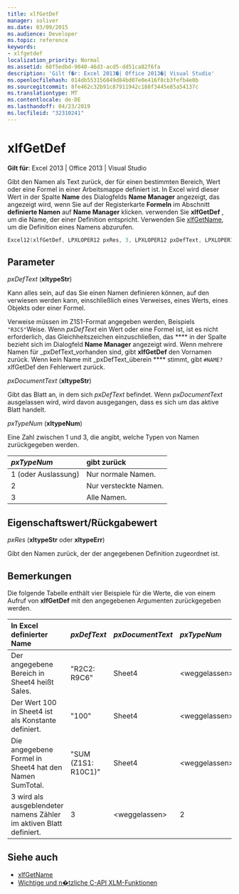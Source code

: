 ```yaml
---
title: xlfGetDef
manager: soliver
ms.date: 03/09/2015
ms.audience: Developer
ms.topic: reference
keywords:
- xlfgetdef
localization_priority: Normal
ms.assetid: 68f5edbd-9040-46d3-acd5-dd51ca82f6fa
description: 'Gilt f�r: Excel 2013�| Office 2013�| Visual Studio'
ms.openlocfilehash: 014db553156849d84bd07e0e416f8cb3fefb4e0b
ms.sourcegitcommit: 8fe462c32b91c87911942c188f3445e85a54137c
ms.translationtype: MT
ms.contentlocale: de-DE
ms.lasthandoff: 04/23/2019
ms.locfileid: "32310241"
---
```

# <a name="xlfgetdef"></a>xlfGetDef

**Gilt für**: Excel 2013 | Office 2013 | Visual Studio 
  
Gibt den Namen als Text zurück, der für einen bestimmten Bereich, Wert oder eine Formel in einer Arbeitsmappe definiert ist. In Excel wird dieser Wert in der Spalte **Name** des Dialogfelds **Name Manager** angezeigt, das angezeigt wird, wenn Sie auf der Registerkarte **Formeln** im Abschnitt **definierte Namen** auf **Name Manager** klicken. verwenden Sie **xlfGetDef** , um die Name, der einer Definition entspricht. Verwenden Sie [xlfGetName](xlfgetname.md), um die Definition eines Namens abzurufen.
  
```cpp
Excel12(xlfGetDef, LPXLOPER12 pxRes, 3, LPXLOPER12 pxDefText, LPXLOPER12 pxDocumentText, LPXLOPER12 pxTypeNum);
```

## <a name="parameters"></a>Parameter

_pxDefText_ (**xltypeStr**)
  
Kann alles sein, auf das Sie einen Namen definieren können, auf den verwiesen werden kann, einschließlich eines Verweises, eines Werts, eines Objekts oder einer Formel.
  
Verweise müssen im Z1S1-Format angegeben werden, Beispiels `"R3C5"`Weise. Wenn _pxDefText_ ein Wert oder eine Formel ist, ist es nicht erforderlich, das Gleichheitszeichen einzuschließen, das **** in der Spalte bezieht sich im Dialogfeld **Name Manager** angezeigt wird. Wenn mehrere Namen für _pxDefText_vorhanden sind, gibt **xlfGetDef** den Vornamen zurück. Wenn kein Name mit _pxDefText_überein **** stimmt, gibt `#NAME?` xlfGetDef den Fehlerwert zurück. 
  
_pxDocumentText_ (**xltypeStr**)
  
Gibt das Blatt an, in dem sich _pxDefText_ befindet. Wenn _pxDocumentText_ ausgelassen wird, wird davon ausgegangen, dass es sich um das aktive Blatt handelt. 
  
_pxTypeNum_ (**xltypeNum**)
  
Eine Zahl zwischen 1 und 3, die angibt, welche Typen von Namen zurückgegeben werden.
  
|**_pxTypeNum_**|**gibt zurück**|
|:-----|:-----|
|1 (oder Auslassung)  <br/> |Nur normale Namen.  <br/> |
|2  <br/> |Nur versteckte Namen.  <br/> |
|3  <br/> |Alle Namen.  <br/> |
   
## <a name="property-valuereturn-value"></a>Eigenschaftswert/Rückgabewert

 _pxRes_ (**xltypeStr** oder **xltypeErr**)
  
Gibt den Namen zurück, der der angegebenen Definition zugeordnet ist.
  
## <a name="remarks"></a>Bemerkungen

Die folgende Tabelle enthält vier Beispiele für die Werte, die von einem Aufruf von **xlfGetDef** mit den angegebenen Argumenten zurückgegeben werden. 
  
|**In Excel definierter Name**|**_pxDefText_**|**_pxDocumentText_**|**_pxTypeNum_**|**ZurückgeGebener Wert**|
|:-----|:-----|:-----|:-----|:-----|
|Der angegebene Bereich in Sheet4 heißt Sales.  <br/> |"R2C2: R9C6"  <br/> |Sheet4  <br/> |\<weggelassen\>  <br/> |Sales  <br/> |
|Der Wert 100 in Sheet4 ist als Konstante definiert.  <br/> |"100"  <br/> |Sheet4  <br/> |\<weggelassen\>  <br/> |Konstante  <br/> |
|Die angegebene Formel in Sheet4 hat den Namen SumTotal.  <br/> |"SUM (Z1S1: R10C1)"  <br/> |Sheet4  <br/> |\<weggelassen\>  <br/> |SumTotal  <br/> |
|3 wird als ausgeblendeter namens Zähler im aktiven Blatt definiert.  <br/> |3  <br/> |\<weggelassen\>  <br/> |2  <br/> |Zähler  <br/> |
   
## <a name="see-also"></a>Siehe auch

- [xlfGetName](xlfgetname.md)
- [Wichtige und n�tzliche C-API XLM-Funktionen](essential-and-useful-c-api-xlm-functions.md)

